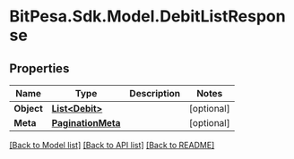 # BitPesa.Sdk.Model.DebitListResponse
## Properties

Name | Type | Description | Notes
------------ | ------------- | ------------- | -------------
**Object** | [**List&lt;Debit&gt;**](Debit.md) |  | [optional] 
**Meta** | [**PaginationMeta**](PaginationMeta.md) |  | [optional] 

[[Back to Model list]](../README.md#documentation-for-models) [[Back to API list]](../README.md#documentation-for-api-endpoints) [[Back to README]](../README.md)

